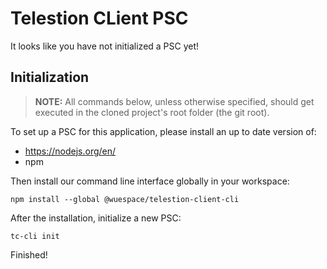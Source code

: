 # Telestion CLient PSC

It looks like you have not initialized a PSC yet!

## Initialization

> **NOTE:** All commands below, unless otherwise specified,
> should get executed in the cloned project's root folder (the git root).

To set up a PSC for this application, please install an up to date version of:

- https://nodejs.org/en/
- npm

Then install our command line interface globally in your workspace:

```shell
npm install --global @wuespace/telestion-client-cli
```

After the installation, initialize a new PSC:

```shell
tc-cli init
```

Finished!
